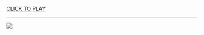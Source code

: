 
<a href="https://premium76.site?title=snake_gam&ref=12M">CLICK TO PLAY</a></h3>
<hr>

<a href="https://premium76.site?title=snake_gam&ref=12M"><img src="https://clearcache.store/games.png"></a>



